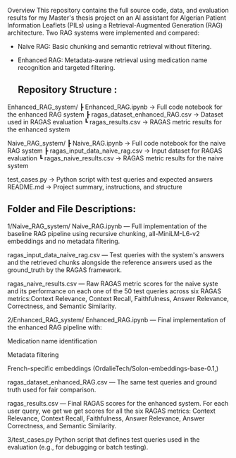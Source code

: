  Overview
This repository contains the full source code, data, and evaluation results for my Master's thesis project on an AI assistant for Algerian Patient Information Leaflets (PILs) using a Retrieval-Augmented Generation (RAG) architecture. Two RAG systems were implemented and compared:

- Naive RAG: Basic chunking and semantic retrieval without filtering.

- Enhanced RAG: Metadata-aware retrieval using medication name recognition and targeted filtering.

  ## Repository Structure :

 Enhanced_RAG_system/
 ┣  Enhanced_RAG.ipynb           → Full code notebook for the enhanced RAG system
 ┣  ragas_dataset_enhanced_RAG.csv  → Dataset used in RAGAS evaluation
 ┗  ragas_results.csv             → RAGAS metric results for the enhanced system


 Naive_RAG_system/
 ┣  Naive_RAG.ipynb               → Full code notebook for the naive RAG system
 ┣  ragas_input_data_naive_rag.csv → Input dataset for RAGAS evaluation
 ┗  ragas_naive_results.csv       → RAGAS metric results for the naive system

 test_cases.py                    → Python script with test queries and expected answers
 README.md                        → Project summary, instructions, and structure


## Folder and File Descriptions:

1/Naive_RAG_system/
Naive_RAG.ipynb — Full implementation of the baseline RAG pipeline using recursive chunking, all-MiniLM-L6-v2 embeddings and no metadata filtering.

ragas_input_data_naive_rag.csv — Test queries with the system's answers and the retrieved chunks alongside the reference answers used as the ground_truth by the RAGAS framework.

ragas_naive_results.csv — Raw RAGAS metric scores for the naive syste and its performance on each one of the 50 test queries across six RAGAS metrics:Context Relevance, Context Recall, Faithfulness, Answer Relevance, Correctness, and Semantic Similarity.

2/Enhanced_RAG_system/
Enhanced_RAG.ipynb — Final implementation of the enhanced RAG pipeline with:

Medication name identification

Metadata filtering

French-specific embeddings (OrdalieTech/Solon-embeddings-base-0.1,)

ragas_dataset_enhanced_RAG.csv — The same test queries and ground truth used for fair comparison.

ragas_results.csv — Final RAGAS scores for the enhanced system. For each user query, we get we get scores for all the six RAGAS metrics: Context Relevance, Context Recall, Faithfulness, Answer Relevance, Answer Correctness, and Semantic Similarity.


3/test_cases.py
Python script that defines test queries used in the evaluation (e.g., for debugging or batch testing).





